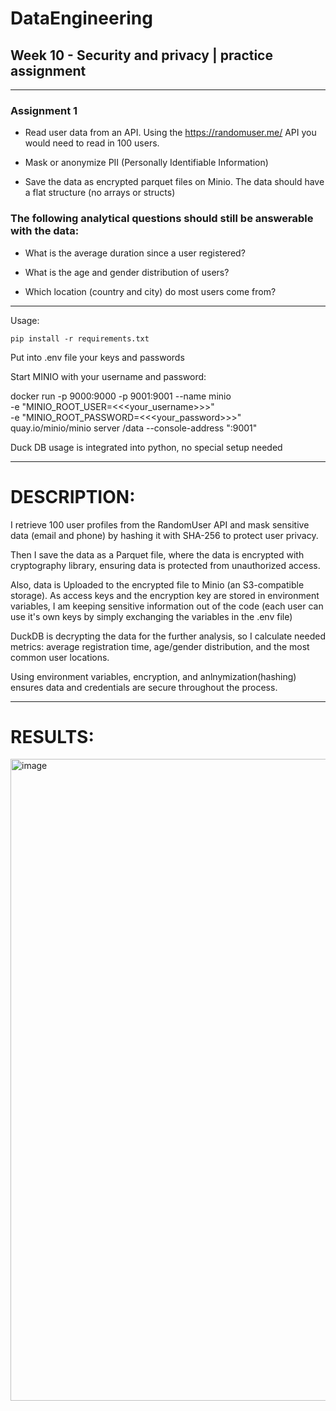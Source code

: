 # DataEngineering


## Week 10 - Security and privacy | practice assignment

----------

### Assignment 1 

- Read user data from an API. Using the https://randomuser.me/ API you would need to read in 100 users.

- Mask or anonymize PII (Personally Identifiable Information)

- Save the data as encrypted parquet files on Minio. The data should have a flat structure (no arrays or structs)


### The following analytical questions should still be answerable with the data:

- What is the average duration since a user registered?
  
- What is the age and gender distribution of users?
  
- Which location (country and city) do most users come from?



____

Usage:

```
pip install -r requirements.txt
```

Put into .env file your keys and passwords

Start MINIO with your username and password:

docker run -p 9000:9000 -p 9001:9001 --name minio \
  -e "MINIO_ROOT_USER=<<<your_username>>>" \
  -e "MINIO_ROOT_PASSWORD=<<<your_password>>>" \
  quay.io/minio/minio server /data --console-address ":9001"

Duck DB usage is integrated into python, no special setup needed


-------------

# DESCRIPTION:

I retrieve 100 user profiles from the RandomUser API and mask sensitive data (email and phone) by hashing it with SHA-256 to protect user privacy.

Then I save the data as a Parquet file, where the data is encrypted with cryptography library, ensuring data is protected from unauthorized access.

Also, data is Uploaded to the encrypted file to Minio (an S3-compatible storage). As access keys and the encryption key are stored in environment variables, I am keeping sensitive information out of the code (each user can use it's own keys by simply exchanging the variables in the .env file)

DuckDB is decrypting the data for the further analysis, so I calculate needed metrics: average registration time, age/gender distribution, and the most common user locations.

Using environment variables, encryption, and anlnymization(hashing) ensures data and credentials are secure throughout the process.

--------
# RESULTS:
  
<img width="1027" alt="image" src="https://github.com/user-attachments/assets/4e8a72ea-54fc-4962-8bd6-52e96449f67b">



